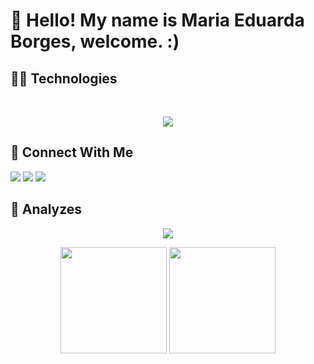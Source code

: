 # :wave:	 Hello! My name is Maria Eduarda Borges, welcome. :)

## :technologist: Technologies

<div style="display: inline_block" align="center"><br>
  <p align="center">
  <a href="https://skillicons.dev">
    <img src="https://skillicons.dev/icons?i=python,fastapi,nodejs,typescript,javascript,react,vue,docker,kubernetes,linux,aws,azure,postgresql,mysql,firebase,git" />
  </a>
</p>
  
</div>

 ## :calling: Connect With Me
  
<div>
  <a href="https://instagram.com/pb.duda" target="_blank"><img 
    src="https://img.shields.io/badge/-Instagram-%23E4405F?style=for-the-badge&logo=instagram&logoColor=white" 
    target="_blank"></a>
  <a href="https://www.linkedin.com/in/maria-eduarda-pereira-borges-b961b4208/" target="_blank"><img 
    src="https://img.shields.io/badge/-LinkedIn-%230077B5?style=for-the-badge&logo=linkedin&logoColor=white" 
    target="_blank"></a> 
  <a href="mailto:duda.pborges92@gmail.com"><img 
    src="https://img.shields.io/badge/-Gmail-%23333?style=for-the-badge&logo=gmail&logoColor=white" 
    target="_blank"></a>
</div>

## :mag_right:	 Analyzes

<div align="center">

![](http://github-profile-summary-cards.vercel.app/api/cards/profile-details?username=dudaborges&theme=radical)

  <img height="170em"
    src="https://github-readme-streak-stats.herokuapp.com?user=dudaborges&theme=radical&hide_border=true)](https://git.io/streak-stats" 
  />
  <img height="170em"
    src="https://github-readme-stats.vercel.app/api/top-langs/?username=dudaborges&layout=compact&langs_count=7&theme=radical" 
  />    
</div>


